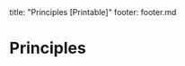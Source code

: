 <frontmatter>
title: "Principles [Printable]"
footer: footer.md
</frontmatter>

<link rel="stylesheet" href="{{baseUrl}}/css/textbook.css">

<div class="website-content">

<div id="main">

# Principles

<include src="singleResponsibilityPrinciple/unit-inParent-asFlat-print.md" boilerplate />
<include src="interfaceSegregationPrinciple/unit-inParent-asFlat-print.md" boilerplate />
<include src="liskovSubstitutionPrinciple/unit-inParent-asFlat-print.md" boilerplate />
<include src="dependencyInversionPrinciple/unit-inParent-asFlat-print.md" boilerplate />
<include src="openClosedPrinciple/unit-inParent-asFlat-print.md" boilerplate />
<include src="solidPrinciples/unit-inParent-asFlat-print.md" boilerplate />
<include src="separationOfConcernsPrinciple/unit-inParent-asFlat-print.md" boilerplate />
<include src="lawOfDemeter/unit-inParent-asFlat-print.md" boilerplate />
<include src="brooksLaw/unit-inParent-asFlat-print.md" boilerplate />
<include src="yagniPrinciple/unit-inParent-asFlat-print.md" boilerplate />
<include src="dryPrinciple/unit-inParent-asFlat-print.md" boilerplate />
<!-- TODO: add review -->

</div>

</div>
